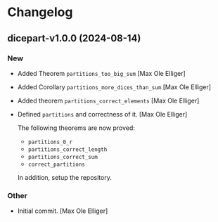 # Changelog

## dicepart-v1.0.0 (2024-08-14)

### New

* Added Theorem `partitions_too_big_sum` [Max Ole Elliger]

* Added Corollary `partitions_more_dices_than_sum` [Max Ole Elliger]

* Added theorem `partitions_correct_elements` [Max Ole Elliger]

* Defined `partitions` and correctness of it. [Max Ole Elliger]

  The following theorems are now proved:
  - `partitions_0_r`
  - `partitions_correct_length`
  - `partitions_correct_sum`
  - `correct_partitions`

  In addition, setup the repository.

### Other

* Initial commit. [Max Ole Elliger]
